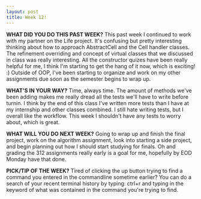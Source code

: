```yaml
---
layout: post
title: Week 12!
---
```



**WHAT DID YOU DO THIS PAST WEEK?** This past week I continued to work with my partner on the Life project. It's confusing but pretty interesting thinking about how to approach AbstractCell and the Cell handler classes. The refinement overriding and concept of virtual classes that we discussed in class was really interesting. All the constructor quizes have been really helpful for me, I think I'm starting to get the hang of it now, which is exciting! :) Outside of OOP, I've been starting to organize and work on my other assignments due soon as the semester begins to wrap up.

**WHAT'S IN YOUR WAY?** Time, always time. The amount of methods we've been adding makes me really dread all the tests we'll have to write before turnin. I think by the end of this class I've written more tests than I have at my internship and other classes combined. I still hate writing tests, but I overall like the workflow. This week I shouldn't have any tests to worry about, which is great.

**WHAT WILL YOU DO NEXT WEEK?** Going to wrap up and finish the final project, work on the algorithm assignment, look into starting a side project, and begin planning out how I should start studying for finals. Oh and grading the 312 assignments really early is a goal for me, hopefully by EOD Monday have that done.

**PICK/TIP OF THE WEEK?** Tired of clicking the up button trying to find a command you entered in the commandline sometime earlier? You can do a search of your recent terminal history by typing: ctrl+r and typing in the keyword of what was contained in the command you're trying to find. 
